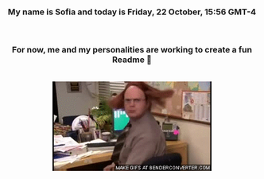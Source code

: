 


<div align="center">
<h3 >My name is Sofia and today is Friday, 22 October, 15:56 GMT-4</h3><br>
<h3 >For now, me and my personalities are working to create a fun Readme 👋
</h3><br>
<img src='img/dwight.gif' alt='working...'/>
</div>
